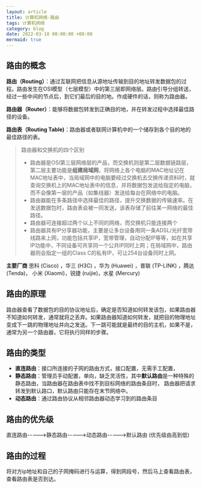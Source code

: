 ```yaml
---
layout: article
title: 计算机网络-路由
tags: 计算机网络
category: blog
date: 2022-03-10 00:00:00 +08:00
mermaid: true
---
```


## 路由的概念

**路由（Routing）**：通过互联网把信息从源地址传输到目的地址转发数据包的过程。路由发生在OSI模型（七层模型）中的第三层即网络层。路由引导分组转送，经过一些中间的节点后，到它们最后的目的地。作成硬件的话，则称为路由器。

**路由器（Router）**：能够将数据包转发到正确目的地，并在转发过程中选择最佳路径的设备。	

**路由表（Routing Table)**：路由器或者联网计算机中的一个储存到各个目的地的最佳路径的表。


> 路由器和交换机的四个区别
> -  路由器是OSI第三层网络层的产品，而交换机则是第二层数据链路层，第二层主要功能是**组建局域网**，将网络上各个电脑的MAC地址记在MAC地址表中，当局域网中的电脑要经过交换机去交换传递资料时，就查询交换机上的MAC地址表中的信息，并将数据包发送给指定的电脑，而不会像第一层的产品（如集线器）发送给每台在网络中的电脑。
> - 路由器能在多条路径中选择最佳的路径，提升交换数据的传输速率。在发送数据包时，路由表会被一同发送，该表存储了前往某一网络的最佳路径。
> - 路由器可连接超过两个以上不同的网络，而交换机只能连接两个
> - 路由器具有IP分享器功能，主要是让多台设备用同一条ADSL/光纤宽带线路来上网，功能包括共享IP，宽带管理，自动分配IP等等，如在共享IP功能中，不同设备可共享同一个公共IP同时上网；在局域网中，路由器则会指定一组的Class C的私有IP，可让254台设备同时上网。

**主要厂商**
 思科 (Cisco) ，华三 (H3C)  ，华为 (Huawei) ，普联 (TP-LINK) ，腾达 (Tenda)， 小米 (Xiaomi)，锐捷 (ruijie)，水星 (Mercury)
 

## 路由的原理
路由器查看了数据包的目的协议地址后，确定是否知道如何转发该包，如果路由器不知道如何转发，通常就将之丢弃。如果路由器知道如何转发，就把目的物理地址变成下一跳的物理地址并向之发送。下一跳可能就是最终的目的主机，如果不是，通常为另一个路由器，它将执行同样的步骤。

## 路由的类型

 - **直连路由**：接口所连接的子网的路由方式，接口配置，无需手工配置，
 - **静态路由**：管理员手动配置，单向，缺乏灵活性，其中**默认路由**是一种特殊的静态路由，当路由器在路由表中找不到目标网络的路由条目时， 路由器把请求转发到默认路口，默认路由只能存在末节网络中。
 - **动态路由**：通过路由协议从相邻路由器动态学习到的路由条目

## 路由的优先级
  直连路由----->静态路由----->动态路由----->默认路由 (优先级由高到低)
  

## 路由的过程
将对方ip地址和自己的子网掩码进行与运算，得到网段号，然后马上查看路由表，查看路由表是否到达。

 
  
